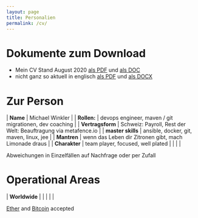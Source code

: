 ```yaml
---
layout: page
title: Personalien
permalink: /cv/
---
```


# Dokumente zum Download #

* Mein CV Stand August 2020 [als PDF](../downloads/micwin_profil.pdf) und [als DOC](../downloads/micwin_profil.doc)
* nicht ganz so aktuell in englisch [als PDF](../downloads/micwin_profil_en.pdf) und [als DOCX](../downloads/micwin_profil_en.docx)

# Zur Person #

| **Name** | Michael Winkler  |
| **Rollen:** | devops engineer, maven / git migrationen, dev coaching  |
| **Vertragsform** | Schweiz: Payroll, Rest der Welt: Beauftragung via metafence.io |
| **master skills** | ansible, docker, git, maven, linux, jee  |
| **Mantren** | wenn das Leben dir Zitronen gibt, mach Limonade draus |
| **Charakter** | team player, focused, well plated |
| | |

Abweichungen in Einzelfällen auf Nachfrage oder per Zufall

# Operational Areas #


| **Worldwide** |  |
| | |

[Ether](https://de.wikipedia.org/wiki/Ethereum) and [Bitcoin](https://de.wikipedia.org/wiki/Bitcoin) accepted
